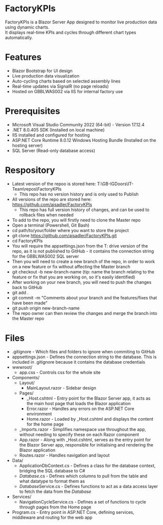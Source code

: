 # FactoryKPIs
FactoryKPIs is a Blazor Server App designed to monitor live production data using dynamic charts.  
It displays real-time KPIs and cycles through different chart types automatically.  

# Features
- Blazor Bootstrap for UI design
- Live production data visualization  
- Auto-cycling charts based on selected assembly lines  
- Real-time updates via SignalR (no page reloads)  
- Hosted on GBBLWAS002 via IIS for internal factory use

# Prerequisites
- Microsoft Visual Studio Community 2022 (64-bit) - Version 17.12.4
- .NET 8.0.405 SDK (Installed on local machine)
- IIS installed and configured for hosting
- ASP.NET Core Runtime 8.0.12 Windows Hosting Bundle (Installed on the hosting server)
- SQL Server (Read-only database access)

# Respository
- Latest version of the repoo is stored here: T:\GB-IGDoors\IT-Team\repos\FactoryKPIs
	- This repo has no version history and is only used to Publish
- All versions of the repo are stored here: https://github.com/ajsadler/FactoryKPIs
	- This repo has full version history of changes, and can be used to rollback files when needed
- To add to the repo, you will firstly need to clone the Master repo
- Open a terminal (Powershell, Git Bash)
- cd path/to/your/folder where you want to store the project
- git clone https://github.com/ajsadler/FactoryKPIs.git
- cd FactoryKPIs
- You will require the appsettings.json from the T: drive version of the repo, as it is not published to GitHub - it contains the connection string for the GBBLWAS002 SQL server
- Then you will need to create a new branch of the repo, in order to work on a new feature or fix without affecting the Master branch
- git checkout -b new-branch-name (tip: name the branch relating to the feature or fix that you are working on, so it's easily identified)
- After working on your new branch, you will need to push the changes back to GitHub
- git add .
- git commit -m "Comments about your branch and the features/fixes that have been made"
- git push origin new-branch-name
- The repo owner can then review the changes and merge the branch into the Master repo

# Files
- .gitignore - Which files and folders to ignore when commiting to GitHub
- appsettings.json - Defines the connection string to the database. This is included in .gitignore because it contains the database credentials
- wwwroot/
 	- app.css - Controls css for the whole site
- Components/
 	- Layout/
		- MainLayout.razor - Sidebar design
	- Pages/
 		- _Host.cshtml - Entry point for the Blazor Server app, it acts as the main host page that loads the Blazor application
		- Error.razor - Handles any errors on the ASP.NET Core environment
		- Home.razor - Loaded by _Host.cshtml and displays the content for the home page
	- _Imports.razor - Simplifies namespace use throughout the app, without needing to specify these on each Razor component
	- App.razor - Along with _Host.cshtml, serves as the entry point for the Blazor Server app, responsible for initialising and rendering the Blazor application
	- Routes.razor - Handles navigation and layout
- Data/
	- ApplicationDbContext.cs - Defines a class for the database context, bridging the SQL database to C#
	- *Database*.cs - Defines which columns to pull from the table and what datatype to format them as
	- *Database*Service.cs - Defines functions to act as a data access layer to fetch the data from the *Database*
- Services/
	- NavigationCycleService.cs - Defines a set of functions to cycle through pages from the Home page
- Program.cs - Entry point in ASP.NET Core, defining services, middleware and routing for the web app